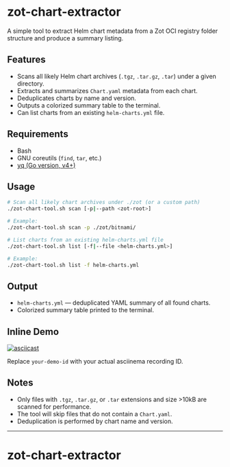 # zot-chart-extractor

A simple tool to extract Helm chart metadata from a Zot OCI registry folder structure and produce a summary listing.

## Features

- Scans all likely Helm chart archives (`.tgz`, `.tar.gz`, `.tar`) under a given directory.
- Extracts and summarizes `Chart.yaml` metadata from each chart.
- Deduplicates charts by name and version.
- Outputs a colorized summary table to the terminal.
- Can list charts from an existing `helm-charts.yml` file.

## Requirements

- Bash
- GNU coreutils (`find`, `tar`, etc.)
- [yq (Go version, v4+)](https://github.com/mikefarah/yq)

## Usage

```sh
# Scan all likely chart archives under ./zot (or a custom path)
./zot-chart-tool.sh scan [-p|--path <zot-root>]

# Example:
./zot-chart-tool.sh scan -p ./zot/bitnami/

# List charts from an existing helm-charts.yml file
./zot-chart-tool.sh list [-f|--file <helm-charts.yml>]

# Example:
./zot-chart-tool.sh list -f helm-charts.yml
```

## Output

- `helm-charts.yml` — deduplicated YAML summary of all found charts.
- Colorized summary table printed to the terminal.

## Inline Demo

[![asciicast](https://asciinema.org/a/cqLb8r0VEE6KNz7Zph4x0NmfA.svg)](https://asciinema.org/a/cqLb8r0VEE6KNz7Zph4x0NmfA)


Replace `your-demo-id` with your actual asciinema recording ID.

## Notes

- Only files with `.tgz`, `.tar.gz`, or `.tar` extensions and size >10kB are scanned for performance.
- The tool will skip files that do not contain a `Chart.yaml`.
- Deduplication is performed by chart name and version.

---
# zot-chart-extractor
